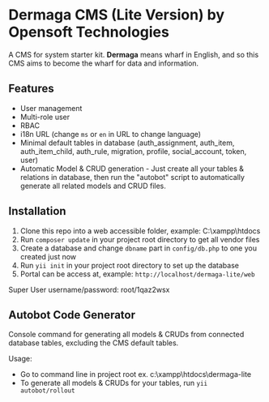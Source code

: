 # Dermaga CMS (Lite Version) by Opensoft Technologies

A CMS for system starter kit. **Dermaga** means wharf in English, and so this CMS aims to become the wharf for data and information. 

## Features
* User management
* Multi-role user
* RBAC
* i18n URL (change ```ms``` or ```en``` in URL to change language)
* Minimal default tables in database (auth_assignment, auth_item, auth_item_child, auth_rule, migration, profile, social_account, token, user)
* Automatic Model & CRUD generation - Just create all your tables & relations in database, then run the "autobot" script to automatically generate all related models and CRUD files.

## Installation
1. Clone this repo into a web accessible folder, example: C:\xampp\htdocs
2. Run ```composer update``` in your project root directory to get all vendor files
3. Create a database and change ```dbname``` part in ```config/db.php``` to one you created just now
4. Run ```yii init``` in your project root directory to set up the database
5. Portal can be access at, example: ```http://localhost/dermaga-lite/web```

Super User username/password: root/1qaz2wsx

## Autobot Code Generator
Console command for generating all models & CRUDs from connected database tables, excluding the CMS default tables.

Usage:
* Go to command line in project root ex. c:\xampp\htdocs\dermaga-lite
* To generate all models & CRUDs for your tables, run ```yii autobot/rollout```